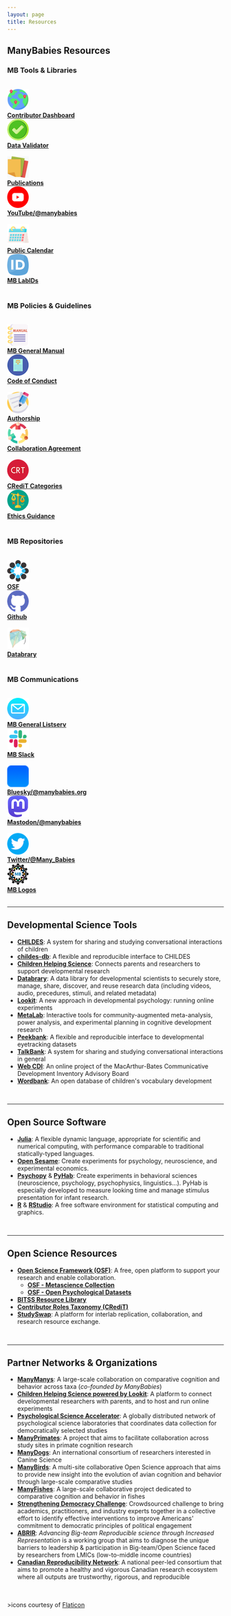 ```yaml
---
layout: page
title: Resources
---
```



## ManyBabies Resources

<section>
  <div class="container">
    <div class="row" align="left">
      <div class="col-sm-12">
        <h3>MB Tools & Libraries</h3>
        <br>
      </div>
    </div>
    <div class="row" align="center">
      <div class="col-sm-1 col-xs-6" align="left">
        <a href="{{site.baseurl}}/dashboard/"><img src="/assets/img/pin.png" alt="globe with pins" width="50"></a> 
      </div>
      <div class="col-sm-5 col-xs-6" align="left">
        <a href="{{site.baseurl}}/dashboard/"><b>Contributor Dashboard</b></a>
      </div>
      <div class="col-sm-1 col-xs-6" align="left">
        <a href="{{site.baseurl}}/validator/"><img src="/assets/img/validate.png" alt="checkmark" width="50"></a> 
      </div>
      <div class="col-sm-5 col-xs-6" align="left">
        <a href="{{site.baseurl}}/validator/"><b>Data Validator</b></a>
      </div>
    </div>
    <br>
    <div class="row" align="center">
      <div class="col-sm-1 col-xs-6" align="left">
        <a href="{{site.baseurl}}/publications/"><img src="/assets/img/publications.png" alt="stack of papers" width="50"></a> 
      </div>
      <div class="col-sm-5 col-xs-6" align="left">
        <a href="{{site.baseurl}}/publications/"><b>Publications</b></a>
      </div>
      <div class="col-sm-1 col-xs-6" align="left">
        <a href="https://www.youtube.com/@manybabies" target="_blank"><img src="/assets/img/youtube.png" alt="YouTube logo" width="50"></a> 
      </div>
      <div class="col-sm-5 col-xs-6" align="left">
        <a href="https://www.youtube.com/@manybabies" target="_blank"><b>YouTube/@manybabies</b></a>
      </div>
    </div>
    <br>
    <div class="row" align="center">
      <div class="col-sm-1" align="left">
        <a href="{{site.baseurl}}/calendar/"><img src="/assets/img/calendar.png" alt="calendar" width="50"></a><br>
      </div>
      <div class="col-sm-5" align="left">
        <a href="{{site.baseurl}}/calendar/"><b>Public Calendar</b></a>
      </div>
      <div class="col-sm-1" align="left">
        <a href="{{site.baseurl}}/labids/"><img src="/assets/img/id.png" alt="ID" width="50"></a><br>
      </div>
      <div class="col-sm-5" align="left">
        <a href="{{site.baseurl}}/labids/"><b>MB LabIDs</b></a>
      </div>
    </div>
    <br>
    <div class="row" align="left">
      <div class="col-sm-12">
        <h3>MB Policies & Guidelines</h3>
        <br>
      </div>
    </div>
    <div class="row" align="center">
      <div class="col-sm-1 col-xs-6" align="left">
        <a href="https://docs.google.com/document/d/e/2PACX-1vQT9a2lYPUclD_Mbqz_sca4NZq6tCb1HzfMSt9EEQt54mAb55vrkE3J6_6uydYAH-afCdSCaSELycAI/pub" target="_blank"><img src="/assets/img/manual.png" alt="manual" width="50"></a><br>
      </div>
      <div class="col-sm-5 col-xs-6" align="left">
        <a href="https://docs.google.com/document/d/e/2PACX-1vQT9a2lYPUclD_Mbqz_sca4NZq6tCb1HzfMSt9EEQt54mAb55vrkE3J6_6uydYAH-afCdSCaSELycAI/pub" target="_blank"><b>MB General Manual</b></a>
      </div>
            <div class="col-sm-1 col-xs-6" align="left">
        <a href="{{site.baseurl}}/codeofconduct/"><img src="/assets/img/code.png" alt="code of conduct" width="50"></a> 
      </div>
      <div class="col-sm-5 col-xs-6" align="left">
        <a href="{{site.baseurl}}/codeofconduct/"><b>Code of Conduct</b></a>
      </div>
    </div>
    <br>
    <div class="row" align="center">
      <div class="col-sm-1 col-xs-6" align="left">
        <a href="{{site.baseurl}}/authorship/"><img src="/assets/img/letter.png" alt="authorship" width="50"></a> 
      </div>
      <div class="col-sm-5 col-xs-6" align="left">
        <a href="{{site.baseurl}}/authorship/"><b>Authorship</b></a>
      </div>
      <div class="col-sm-1 col-xs-6" align="left">
        <a href="https://drive.google.com/file/d/1iEF93crL8iEMAo0HVnEYHZDcwO7ZtxxJ/view?usp=share_link" target="_blank"><img src="/assets/img/teamwork_freepik.png" alt="collaboration agreement" width="50"></a>
      </div>
      <div class="col-sm-5 col-xs-6" align="left">
        <a href="https://docs.google.com/document/d/e/2PACX-1vSk3bDRRt2kIR0RkheFbKtn0bh79DSeWayrV8hjH2Z6EsU0_wKe2KSo7kx0Wc1hrLspB_s-dI-5iXlB/pub" target="_blank"><b>Collaboration Agreement</b></a>
      </div>
    </div>
    <br>
    <div class="row" align="center">
      <div class="col-sm-1 col-xs-6" align="left">
        <a href="https://drive.google.com/file/d/1aoFctk4pDujOg8UV7LLuWA3o42uO718Z/view?usp=share_link" target="_blank"><img src="/assets/img/credit-icon.png" alt="CRediT categories" width="50"></a> 
      </div>
      <div class="col-sm-5 col-xs-6" align="left">
        <a href="https://drive.google.com/file/d/1aoFctk4pDujOg8UV7LLuWA3o42uO718Z/view?usp=share_link" target="_blank"><b>CRediT Categories</b></a>
      </div>
      <div class="col-sm-1 col-xs-6" align="left">
        <a href="https://drive.google.com/file/d/1QSaPAgf5Y0jmli6BC0fGMS_PMniAvyd-/view?usp=share_link" target="_blank"><img src="/assets/img/ethics_freepik.png" alt="ethics icon (a scale weighted toward green checkmark and away from red x)" width="50"></a>
      </div>
      <div class="col-sm-5 col-xs-6" align="left">
        <a href="https://drive.google.com/file/d/1QSaPAgf5Y0jmli6BC0fGMS_PMniAvyd-/view?usp=share_link" target="_blank"><b>Ethics Guidance</b></a>
      </div>
    </div>
    <br>
    <div class="row" align="left">
      <div class="col-sm-12">
        <h3>MB Repositories</h3>
        <br>
      </div>
    </div>
    <div class="row" align="center">
      <div class="col-sm-1 col-xs-6" align="left">
        <a href="https://osf.io/rpw6d/" target="_blank"><img src="/assets/img/OSF.png" alt="OSF logo" width="50"></a><br>
      </div>
      <div class="col-sm-5 col-xs-6" align="left">
        <a href="https://osf.io/rpw6d/" target="_blank"><b>OSF</b></a>
      </div>
      <div class="col-sm-1 col-xs-6" align="left">
        <a href="https://github.com/manybabies" target="_blank"><img src="/assets/img/github.png" alt="github logo" width="50"></a><br>
      </div>
      <div class="col-sm-5 col-xs-6" align="left">
        <a href="https://github.com/manybabies" target="_blank"><b>Github</b></a>
      </div>
    </div>
    <br>
    <div class="row" align="center">
      <div class="col-sm-1 col-xs-6" align="left">
        <a href="https://nyu.databrary.org/search?q=manybabies&offset=0&volume" target="_blank"><img src="/assets/img/databrary.png" alt="databrary logo" width="50"></a><br>
      </div>
      <div class="col-sm-5 col-xs-6" align="left">
        <a href="https://nyu.databrary.org/search?q=manybabies&offset=0&volume" target="_blank"><b>Databrary</b></a>
      </div>
      <div class="col-sm-1 col-xs-6" align="left">
      </div>
      <div class="col-sm-5 col-xs-6" align="left">
      </div>
    </div>
    <br>
    <div class="row" align="left">
      <div class="col-sm-12">
        <h3>MB Communications</h3>
        <br>
      </div>
    </div>
    <div class="row" align="center">
      <div class="col-sm-1 col-xs-6" align="left">
        <a href="https://mailman.stanford.edu/mailman/listinfo/manybabies" target="_blank"><img src="/assets/img/email.png" alt="email icon" width="50"></a> 
      </div>
      <div class="col-sm-5 col-xs-6" align="left">
        <a href="https://mailman.stanford.edu/mailman/listinfo/manybabies" target="_blank"><b>MB General Listserv</b></a>
      </div>
      <div class="col-sm-1 col-xs-6" align="left">
        <a href="https://join.slack.com/t/manybabies/shared_invite/zt-1frvx4ulh-b7ge7X6DY8Yl4HgBW1xBXQ" target="_blank"><img src="/assets/img/slack.jpeg" alt="Slack logo" width="50"></a> 
      </div>
      <div class="col-sm-5 col-xs-6" align="left">
        <a href="https://join.slack.com/t/manybabies/shared_invite/zt-1frvx4ulh-b7ge7X6DY8Yl4HgBW1xBXQ" target="_blank"><b>MB Slack</b></a>
      </div>
    </div>
    <br>
    <div class="row" align="center">
      <div class="col-sm-1 col-xs-6" align="left">
        <a href="https://bsky.app/profile/manybabies.org" target="_blank"><img src="/assets/img/bluesky.png" alt="Bluesky logo" width="50"></a> 
      </div>
      <div class="col-sm-5 col-xs-6" align="left">
        <a href="https://bsky.app/profile/manybabies.org" target="_blank"><b>Bluesky/@manybabies.org</b></a>
      </div>
      <div class="col-sm-1 col-xs-6" align="left">
        <a href="https://nerdculture.de/@manybabies" target="_blank"><img src="/assets/img/mastodon.png" alt="Mastodon logo" width="50"></a> 
      </div>
      <div class="col-sm-5 col-xs-6" align="left">
        <a href="https://nerdculture.de/@manybabies" target="_blank"><b>Mastodon/@manybabies</b></a>
      </div>
    </div>
    <br>
    <div class="row" align="center">
      <div class="col-sm-1 col-xs-6" align="left">
        <a href="https://twitter.com/Many_Babies" target="_blank"><img src="/assets/img/twitter.png" alt="Twitter logo" width="50"></a> 
      </div>
      <div class="col-sm-5 col-xs-6" align="left">
        <a href="https://twitter.com/Many_Babies" target="_blank"><b>Twitter/@Many_Babies</b></a>
      </div>
      <div class="col-sm-1 col-xs-6" align="left">
        <a href="https://drive.google.com/drive/folders/1RpcEVJw46S9sQ5QLl5vqExkAhvPg8rbp?usp=sharing" target="_blank"><img src="/assets/img/avatar-icon-2022.png" alt="ManyBabies logo" width="50"></a> 
      </div>
      <div class="col-sm-5 col-xs-6" align="left">
        <a href="https://drive.google.com/drive/folders/1RpcEVJw46S9sQ5QLl5vqExkAhvPg8rbp?usp=sharing" target="_blank"><b>MB Logos</b></a>
      </div>
    </div>
  </div>
</section>

<br>

***

## Developmental Science Tools
* [**CHILDES**](https://childes.talkbank.org/): A system for sharing and studying conversational interactions of children
* [**childes-db**](https://langcog.github.io/childes-db-website/): A flexible and reproducible interface to CHILDES
* [**Children Helping Science**](https://childrenhelpingscience.com/): Connects parents and researchers to support developmental research
* [**Databrary**](https://nyu.databrary.org/): A data library for developmental scientists to securely store, manage, share, discover, and reuse research data (including videos, audio, precedures, stimuli, and related metadata)
* [**Lookit**](https://lookit.mit.edu/): A new approach in developmental psychology: running online experiments
* [**MetaLab**](http://metalab.stanford.edu): Interactive tools for community-augmented meta-analysis, power analysis, and experimental planning in cognitive development research
* [**Peekbank**](https://peekbank.stanford.edu/): A flexible and reproducible interface to developmental eyetracking datasets
* [**TalkBank**](https://talkbank.org/): A system for sharing and studying conversational interactions in general
* [**Web CDI**](https://webcdi.stanford.edu/): An online project of the MacArthur-Bates Communicative Development Inventory Advisory Board
* [**Wordbank**](http://wordbank.stanford.edu/): An open database of children's vocabulary development

<br>

***

## Open Source Software
* [**Julia**](http://julialang.org/): A flexible dynamic language, appropriate for scientific and numerical computing, with performance comparable to traditional statically-typed languages.
* [**Open Sesame**](https://osdoc.cogsci.nl/): Create experiments for psychology, neuroscience, and experimental economics.
* [**Psychopy**](https://www.psychopy.org/) & [**PyHab**](https://github.com/jfkominsky/PyHab/): Create experiments in behavioral sciences (neuroscience, psychology, psychophysics, linguistics...). PyHab is especially developed to measure looking time and manage stimulus presentation for infant research.
* [**R**](https://www.r-project.org/) & [**RStudio**](https://rstudio.com/): A free software environment for statistical computing and graphics.

<br>

***

## Open Science Resources
* [**Open Science Framework (OSF)**](https://osf.io/): A free, open platform to support your research and enable collaboration.
  * [**OSF - Metascience Collection**](https://osf.io/collections/metascience/discover)
  * [**OSF - Open Psychological Datasets**](https://osf.io/th8ew/)
* [**BITSS Resource Library**](https://www.bitss.org/resource-library/)
* [**Contributor Roles Taxonomy (CRediT)**](https://credit.niso.org/)
* [**StudySwap**](https://osf.io/meetings/StudySwap/): A platform for interlab replication, collaboration, and research resource exchange.

<br>

***

## Partner Networks & Organizations
* [**ManyManys**](https://manymanys.github.io/): A large-scale collaboration on comparative cognition and behavior across taxa (*co-founded by ManyBabies*)
* [**Children Helping Science powered by Lookit**](https://lookit.mit.edu/): A platform to connect developmental researchers with parents, and to host and run online experiments
* [**Psychological Science Accelerator**](https://psysciacc.org/): A globally distributed network of psychological science laboratories that coordinates data collection for democratically selected studies
* [**ManyPrimates**](https://manyprimates.github.io/): A project that aims to facilitate collaboration across study sites in primate cognition research
* [**ManyDogs**](https://manydogsproject.github.io/): An international consortium of researchers interested in Canine Science
* [**ManyBirds**](http://themanybirds.com/): A multi-site collaborative Open Science approach that aims to provide new insight into the evolution of avian cognition and behavior through large-scale comparative studies
* [**ManyFishes**](https://twitter.com/TheManyFishes): A large-scale collaborative project dedicated to comparative cognition and behavior in fishes
* [**Strengthening Democracy Challenge**](https://www.strengtheningdemocracychallenge.org/): Crowdsourced challenge to bring academics, practitioners, and industry experts together in a collective effort to identify effective interventions to improve Americans' commitment to democratic principles of political engagement
* [**ABRIR**](https://abrirpsy.org/): *Advancing Big-team Reproducible science through Increased Representation* is a working group that aims to diagnose the unique barriers to leadership & participation in Big-team/Open Science faced by researchers from LMICs (low-to-middle income countries)
* [**Canadian Reproducibility Network**](https://carn-recar.ca/): A national peer-led consortium that aims to promote a healthy and vigorous Canadian research ecosystem where all outputs are trustworthy, rigorous, and reproducible



<br>
<br>
>icons courtesy of <a href="https://www.flaticon.com" title="Flaticon icons">Flaticon</a>